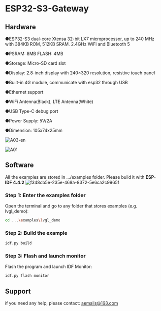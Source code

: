 # ESP32-S3-Gateway

## Hardware
●ESP32-S3 dual-core Xtensa 32-bit LX7 microprocessor, up to 240 MHz with 384KB ROM, 512KB SRAM. 2.4GHz WiFi and Bluetooth 5

●PSRAM: 8MB    FLASH: 4MB

●Storage: Micro-SD card slot

●Display: 2.8-inch display with 240×320 resolution, resistive touch panel

●Built-in 4G module, communicate with esp32 through USB

●Ethernet support

●WiFi Antenna(Black), LTE Antenna(White)

●USB Type-C debug port

●Power Supply: 5V/2A

●Dimension:  105x74x25mm

![A03-en](https://user-images.githubusercontent.com/10337553/179404950-85794f7d-5af7-4101-8ca1-99711a373a87.png)

![A01](https://user-images.githubusercontent.com/10337553/179404964-32a92022-a2cf-4ff0-b8ff-757f1f7446af.png)

## Software
All the examples are stored in .../examples folder. Please build it with **ESP-IDF 4.4.2**
![f348cb5e-235e-468a-8372-5e6ca2c9965f](https://github.com/W00ng/ESP32-S3-HMI-V3/assets/10337553/a69f3fcd-1425-4838-94a4-f8502d2b7bf5)

### Step 1: Enter the examples folder
Open the terminal and go to any folder that stores examples (e.g. lvgl_demo):

```bash
cd ...\examples\lvgl_demo
```

### Step 2: Build the example

```bash
idf.py build
```

### Step 3: Flash and launch monitor
Flash the program and launch IDF Monitor:

```bash
idf.py flash monitor
```

## Support

if you need any help, please contact: aemails@163.com
